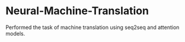 # Neural-Machine-Translation

Performed the task of machine translation using seq2seq and attention models.
